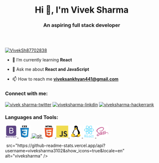 <h1 align="center">Hi 👋, I'm Vivek Sharma</h1>
<h3 align="center">An aspiring full stack developer</h3>

<br/>
<br/>

<p align="left"> <a href="https://twitter.com/VivekSh87702838" target="blank"><img src="https://img.shields.io/twitter/follow/VivekSh87702838?logo=twitter&style=for-the-badge" alt="VivekSh87702838" /></a> </p>

- 🌱 I’m currently learning **React**

- 💬 Ask me about **React and JavaScript**

- 📫 How to reach me **viveksankhyan441@gmail.com**


<h3 align="left">Connect with me:</h3>
<p align="left">
<a href="https://twitter.com/VivekSh87702838" target="blank"><img align="center" src="https://cdn.jsdelivr.net/npm/simple-icons@3.0.1/icons/twitter.svg" alt="vivek sharma-twitter" height="30" width="40" /></a>
<a href="https://www.linkedin.com/in/vivek-sharma-3342b61b7/" target="blank"><img align="center" src="https://cdn.jsdelivr.net/npm/simple-icons@3.0.1/icons/linkedin.svg" alt="viveksharma-linkdin" height="30" width="40" /></a>
<a href="https://www.hackerrank.com/viveksankhyan441" target="blank"><img align="center" src="https://cdn.jsdelivr.net/npm/simple-icons@3.0.1/icons/hackerrank.svg" alt="viveksharma-hackerrank" height="30" width="40" /></a>
</p>

<h3 align="left">Languages and Tools:</h3>
<p align="left"> 
    <a href="https://getbootstrap.com" target="_blank"> <img src="https://raw.githubusercontent.com/devicons/devicon/master/icons/bootstrap/bootstrap-plain-wordmark.svg" alt="bootstrap" width="40" height="40"/> </a> 
<a href="https://www.w3schools.com/css/" target="_blank"> <img src="https://raw.githubusercontent.com/devicons/devicon/master/icons/css3/css3-original-wordmark.svg" alt="css3" width="40" height="40"/> </a>
    <a href="https://git-scm.com/" target="_blank"> <img src="https://www.vectorlogo.zone/logos/git-scm/git-scm-icon.svg" alt="git" width="40" height="40"/> </a> <a href="https://www.w3.org/html/" target="_blank"> <img src="https://raw.githubusercontent.com/devicons/devicon/master/icons/html5/html5-original-wordmark.svg" alt="html5" width="40" height="40"/> </a> 
    <a href="https://developer.mozilla.org/en-US/docs/Web/JavaScript" target="_blank"> <img src="https://raw.githubusercontent.com/devicons/devicon/master/icons/javascript/javascript-original.svg" alt="javascript" width="40" height="40"/> </a> 
    <a href="https://www.linux.org/" target="_blank"> <img src="https://raw.githubusercontent.com/devicons/devicon/master/icons/linux/linux-original.svg" alt="linux" width="40" height="40"/> </a> <a href="https://reactjs.org/" target="_blank"> <img src="https://raw.githubusercontent.com/devicons/devicon/master/icons/react/react-original-wordmark.svg" alt="react" width="40" height="40"/> </a> 
    <a href="https://sass-lang.com" target="_blank"> <img src="https://raw.githubusercontent.com/devicons/devicon/master/icons/sass/sass-original.svg" alt="sass" width="40" height="40"/> </a>
</p>

<p>&nbsp;<img align="center">src="https://github-readme-stats.vercel.app/api?username=viveksharma3102&show_icons=true&locale=en" alt="viveksharma" /></p>
